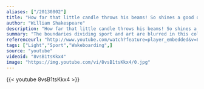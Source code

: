 ```yaml
---
aliases: ["/20130802"]
title: "How far that little candle throws his beams! So shines a good deed in a weary world."
author: "William Shakespeare"
description: "How far that little candle throws his beams! So shines a good deed in a weary world. - William Shakespeare quotes from GetInspired365.com"
summary: "The boundaries dividing sport and art are blurred in this collaboration between Red Bull and Snap! Orlando"
referenceurl: "http://www.youtube.com/watch?feature=player_embedded&v=8vsB1tsKkx4"
tags: ["Light","Sport","Wakeboarding",]
source: "youtube"
videoid: "8vsB1tsKkx4"
image: "https://img.youtube.com/vi/8vsB1tsKkx4/0.jpg"
---
```


{{< youtube 8vsB1tsKkx4 >}}
